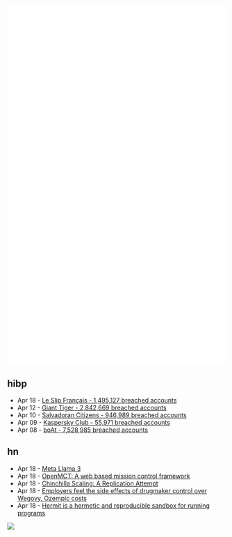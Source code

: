 ![Metrics](https://raw.githubusercontent.com/phixion/phixion/master/metrics.svg)

## hibp

<!--
for https://github.com/phixion/phixion/blob/main/.github/workflows/feeds.yml
-->
<!--START_SECTION:haveibeenpwnd-->
- Apr 18 - [Le Slip Français - 1,495,127 breached accounts](https://haveibeenpwned.com/PwnedWebsites#LeSlipFrancais)
- Apr 12 - [Giant Tiger - 2,842,669 breached accounts](https://haveibeenpwned.com/PwnedWebsites#GiantTiger)
- Apr 10 - [Salvadoran Citizens - 946,989 breached accounts](https://haveibeenpwned.com/PwnedWebsites#SalvadoranCitizens)
- Apr 09 - [Kaspersky Club - 55,971 breached accounts](https://haveibeenpwned.com/PwnedWebsites#KasperskyClub)
- Apr 08 - [boAt - 7,528,985 breached accounts](https://haveibeenpwned.com/PwnedWebsites#boAt)
<!--END_SECTION:haveibeenpwnd-->

## hn

<!--
for https://github.com/phixion/phixion/blob/main/.github/workflows/feeds.yml
-->
<!--START_SECTION:hn-->
- Apr 18 - [Meta Llama 3](https://llama.meta.com/llama3/)
- Apr 18 - [OpenMCT: A web based mission control framework](https://github.com/nasa/openmct)
- Apr 18 - [Chinchilla Scaling: A Replication Attempt](https://arxiv.org/abs/2404.10102)
- Apr 18 - [Employers feel the side effects of drugmaker control over Wegovy, Ozempic costs](https://www.politico.com/news/2024/04/18/employers-drugmakers-weight-loss-drug-costs-00152927)
- Apr 18 - [Hermit is a hermetic and reproducible sandbox for running programs](https://github.com/facebookexperimental/hermit)
<!--END_SECTION:hn-->

<!--
for https://yhype.me
-->
![](https://hit.yhype.me/github/profile?user_id=13013670)
